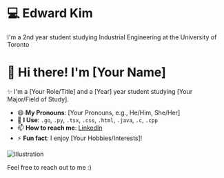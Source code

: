 #  💻  Edward Kim

I'm a 2nd year student studying Industrial Engineering at the University of Toronto

# 👋 Hi there! I'm [Your Name]

✨ I'm a [Your Role/Title] and a [Year] year student studying [Your Major/Field of Study].

- 😄 **My Pronouns**: [Your Pronouns, e.g., He/Him, She/Her]
- 💬 **I Use**: `.go`, `.py`, `.tsx`, `.css`, `.html`, `.java`, `.c`, `.cpp`
- 📫 **How to reach me**: [LinkedIn](https://www.linkedin.com/in/your-profile)
- ⚡ **Fun fact**: I enjoy [Your Hobbies/Interests]!

![Illustration]([https://link-to-your-image.png](https://letsenhance.io/))

Feel free to reach out to me :)
